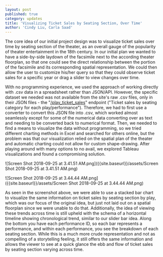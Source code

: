 ```yaml
---
layout: post
published: true
category: updates
title: 'Visualizing Ticket Sales by Seating Section, Over Time'
author: 'Cindy Liu, Carla Saad'
---
```



The core idea of our initial project design was to visualize ticket sales over time by seating section of the theater, as an overall gauge of the popularity of theater entertainment in the 18th century. In our initial plan we wanted to have a side-by-side laydown of the facsimile next to the according theater floorplan, so that one could see the direct relationship between the portion of the facsimile and its corresponding spatial representation. We could then allow the user to customize his/her query so that they could observe ticket sales for a specific year or drag a slider to view changes over time. 

With no programming experience, we used the approach of working directly with .csv data in a spreadsheet rather than JSON/API. However, the specific dataset we needed was not available from the site's raw .csv files, only in their JSON files - the "[/play_ticket_sales](http://api.cfregisters.org/play_ticket_sales?genre=eq.com%C3%A9die&play_performance_id=lt.1000)" endpoint ("Ticket sales by seating category for each play/performance"). Therefore, we had to first use a converter to convert this JSON file into .csv, which worked almost seamlessly except for some of the numerical data converting over as text and needing to be converted back to numerical format. Then, we needed to find a means to visualize the data without programming, so we tried different charting methods in Excel and searched for others online, but the problem was that our visualization relied on the spatial plan of the theater and automatic charting could not allow for custom shape-drawing. After playing around with many options to no avail, we explored Tableau visualizations and found a compromising solution. 


![Screen Shot 2018-09-25 at 3.41.51 AM.png]({{site.baseurl}}/assets/Screen Shot 2018-09-25 at 3.41.51 AM.png)

![Screen Shot 2018-09-25 at 3.44.44 AM.png]({{site.baseurl}}/assets/Screen Shot 2018-09-25 at 3.44.44 AM.png)


As seen in the screenshot above, we were able to use a stacked bar chart to visualize the same information on ticket sales by seating section by play, which was our focus of the original idea, but just not laid out on a spatial floorplan since we were unable to do that. Additionally, the idea of viewing these trends across time is still upheld with the schema of a horizontal timeline showing chronological trend, similar to our slider bar idea. Along the bottom you have each performance ID, so each bar represents a performance, and within each performance, you see the breakdown of each seating section. While this is a much more crude representation and not as compelling of a storytelling feeling, it still offers the same information and allows the viewer to see at a quick glance the ebb and flow of ticket sales by seating section varying across time.  

